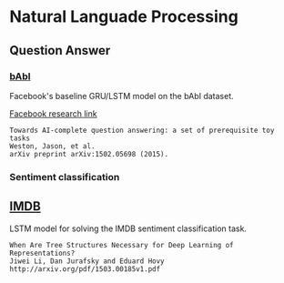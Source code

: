 # Natural Languade Processing

## Question Answer

### [bAbI](https://github.com/nervanazoo/NervanaModelZoo/tree/master/NLP/QandA/bAbI)

Facebook's baseline GRU/LSTM model on the bAbI dataset.

[Facebook research link](https://research.facebook.com/researchers/1543934539189348)

```
Towards AI-complete question answering: a set of prerequisite toy tasks
Weston, Jason, et al.
arXiv preprint arXiv:1502.05698 (2015).
```

### Sentiment classification

## [IMDB](https://github.com/nervanazoo/NervanaModelZoo/tree/master/NLP/SentimentClassification/IMDB)

LSTM model for solving the IMDB sentiment classification task.


```
When Are Tree Structures Necessary for Deep Learning of Representations?
Jiwei Li, Dan Jurafsky and Eduard Hovy
http://arxiv.org/pdf/1503.00185v1.pdf
```
